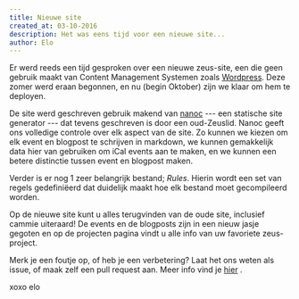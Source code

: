 ```yaml
---
title: Nieuwe site
created_at: 03-10-2016
description: Het was eens tijd voor een nieuwe site...
author: Elo
---
```

Er werd reeds een tijd gesproken over een nieuwe zeus-site, een die geen gebruik maakt van Content Management Systemen zoals [Wordpress](//nl.wordpress.com).
Deze zomer werd eraan begonnen, en nu (begin Oktober) zijn we klaar om hem te deployen.

De site werd geschreven gebruik makend van [nanoc](//nanoc.ws) --- een statische site generator --- dat tevens geschreven is door een oud-Zeuslid. Nanoc geeft ons volledige controle over elk aspect van de site. Zo kunnen we kiezen om elk event en blogpost te schrijven in markdown, we kunnen gemakkelijk data hier van gebruiken om iCal events aan te maken, en we kunnen een betere distinctie tussen event en blogpost maken.

Verder is er nog 1 zeer belangrijk bestand; *Rules*. Hierin wordt een set van regels gedefiniëerd dat duidelijk maakt hoe elk bestand moet gecompileerd worden.

Op de nieuwe site kunt u alles terugvinden van de oude site, inclusief cammie uiteraard!
De events en de blogposts zijn in een nieuw jasje gegoten en op de projecten pagina vindt u alle info van uw favoriete zeus-project.

Merk je een foutje op, of heb je een verbetering? Laat het ons weten als issue, of maak zelf een pull request aan.
Meer info vind je [hier](https://github.com/ZeusWPI/zeus.ugent.be) .




xoxo
elo
